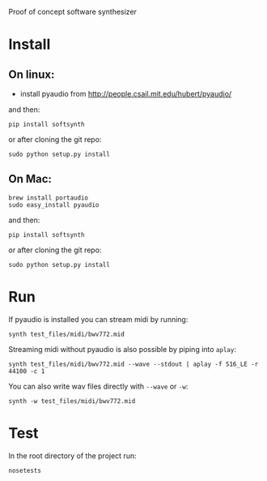 Proof of concept software synthesizer

Install
=======

On linux:
---------

- install pyaudio from http://people.csail.mit.edu/hubert/pyaudio/

and then: 

```
pip install softsynth
```

or after cloning the git repo:

```
sudo python setup.py install
```

On Mac:
-------

```
brew install portaudio
sudo easy_install pyaudio
```

and then: 

```
pip install softsynth
```

or after cloning the git repo:

```
sudo python setup.py install
```

Run
===

If pyaudio is installed you can stream midi by running:

```
synth test_files/midi/bwv772.mid
```

Streaming midi without pyaudio is also possible by piping into `aplay`:

```
synth test_files/midi/bwv772.mid --wave --stdout | aplay -f S16_LE -r 44100 -c 1
```

You can also write wav files directly with `--wave` or `-w`:

```
synth -w test_files/midi/bwv772.mid
```

Test 
====

In the root directory of the project run:

```
nosetests
```
